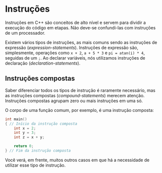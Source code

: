 # Instruções

Instruções em C++ são conceitos de alto nível e servem para dividir a execução do código em etapas. Não deve-se confundi-las com instruções de um processador.

Existem vários tipos de instruções, as mais comuns sendo as instruções de expressão (_expression-statements_). Instruções de expressão  são, simplesmente, operações como `x + 2`, `a + 5 * 3` e `pi = atan(i) * 4`, seguidas de um `;`. Ao declarar variáveis, nós utilizamos instruções de declaração (_declaration-statements_).

## Instruções compostas

Saber diferenciar todos os tipos de instrução é raramente necessário, mas as instruções compostas (_compound-statements_) merecem atenção. Instruções compostas agrupam zero ou mais instruções em uma só.

O corpo de uma função comum, por exemplo, é uma instrução composta:

```c
int main()
{ // Início da instrução composta
    int x = 2;
    int y = 3;
    int z = x + y;

    return 0;
} // Fim da instrução composta
```

Você verá, em frente, muitos outros casos em que há a necessidade de utilizar esse tipo de instrução.
